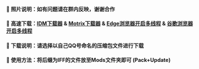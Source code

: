 #### 🏀 照片说明：如有问题请在群内反映，谢谢合作

#### 🚀 高速下载：[IDM下载器](https://wwi.lanzoup.com/iNFd11tw2lqh) & [Motrix下载器](https://wwi.lanzoup.com/iEPYB1tw2tkj) & [Edge浏览器开启多线程](https://www.bilibili.com/video/BV1uc411E7mi/) & [谷歌浏览器开启多线程](https://www.bilibili.com/video/BV16T4y1R75e)

#### 🎨 下载说明：请选择以自己QQ号命名的压缩包文件进行下载

#### 🎉 使用方法：将后缀为IFF的文件放至Mods文件夹即可 (Pack+Update)
